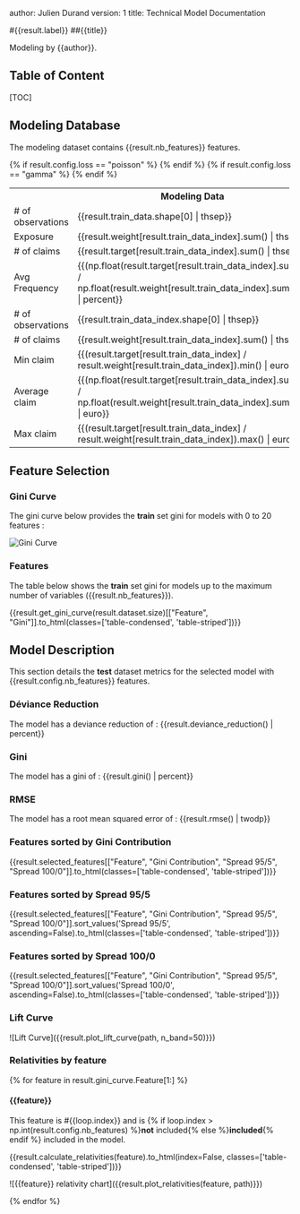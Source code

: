 author: Julien Durand
version: 1
title: Technical Model Documentation

#{{result.label}}
##{{title}}

Modeling by {{author}}.

## Table of Content

[TOC]

<div class="pagebreak"></div>

## Modeling Database

The modeling dataset contains {{result.nb_features}} features.

<table style="width: 500px;">
    <tr>
        <th></th>
        <th>Modeling Data</th>
        <th>Test Data</th>
    </tr>
    {% if result.config.loss == "poisson" %}
    <tr>
        <td># of observations</td>
        <td>{{result.train_data.shape[0] | thsep}}</td>
        <td>{{result.test_data.shape[0] | thsep}}</td>
    </tr>
    <tr>
        <td>Exposure</td>
        <td>{{result.weight[result.train_data_index].sum() | thsep}}</td>
        <td>{{result.weight[result.test_data_index].sum() | thsep}}</td>
    </tr>
    <tr>
        <td># of claims</td>
        <td>{{result.target[result.train_data_index].sum() | thsep}}</td>
        <td>{{result.target[result.test_data_index].sum() | thsep}}</td>
    </tr>
    <tr>
        <td>Avg Frequency</td>
        <td>{{(np.float(result.target[result.train_data_index].sum()) / np.float(result.weight[result.train_data_index].sum())) | percent}}</td>
        <td>{{(np.float(result.target[result.test_data_index].sum()) /
        np.float(result.weight[result.test_data_index].sum())) | percent}}</td>
    </tr>
    {% endif %}
    {% if result.config.loss == "gamma" %}
    <tr>
        <td># of observations</td>
        <td>{{result.train_data_index.shape[0] | thsep}}</td>
        <td>{{result.test_data_index.shape[0] | thsep}}</td>
    </tr>
    <tr>
        <td># of claims</td>
        <td>{{result.weight[result.train_data_index].sum() | thsep}}</td>
        <td>{{result.weight[result.test_data_index].sum() | thsep}}</td>
    </tr>
    <tr>
        <td>Min claim</td>
        <td>{{(result.target[result.train_data_index] / result.weight[result.train_data_index]).min() | euro}}</td>
        <td>{{(result.target[result.test_data_index] /
        result.weight[result.test_data_index]).min() | euro}}</td>
    </tr>
    <tr>
        <td>Average claim</td>
        <td>{{(np.float(result.target[result.train_data_index].sum()) / np.float(result.weight[result.train_data_index].sum())) | euro}}</td>
        <td>{{(np.float(result.target[result.test_data_index].sum()) /
        np.float(result.weight[result.test_data_index].sum())) | euro}}</td>
    </tr>
    <tr>
        <td>Max claim</td>
        <td>{{(result.target[result.train_data_index] / result.weight[result.train_data_index]).max() | euro}}</td>
        <td>{{(result.target[result.test_data_index] /
        result.weight[result.test_data_index]).max() | euro}}</td>
    </tr>
    {% endif %}
</table>

## Feature Selection

### Gini Curve

The gini curve below provides the **train** set gini for models with 0 to 20 features :

![Gini Curve]({{result.plot_gini_curve(path)}})

### Features

The table below shows the **train** set gini for models up to the maximum number of variables ({{result.nb_features}}).

{{result.get_gini_curve(result.dataset.size)[["Feature", "Gini"]].to_html(classes=['table-condensed', 'table-striped'])}}

<div class="pagebreak"></div>

## Model Description

This section details the **test** dataset metrics for the selected model with {{result.config.nb_features}} features.

### Déviance Reduction

The model has a deviance reduction of : {{result.deviance_reduction() | percent}}

### Gini

The model has a gini of : {{result.gini() | percent}}

### RMSE

The model has a root mean squared error of : {{result.rmse() | twodp}}

### Features sorted by Gini Contribution

{{result.selected_features[["Feature", "Gini Contribution", "Spread 95/5", "Spread 100/0"]].to_html(classes=['table-condensed', 'table-striped'])}}

### Features sorted by Spread 95/5

{{result.selected_features[["Feature", "Gini Contribution", "Spread 95/5", "Spread 100/0"]].sort_values('Spread 95/5', ascending=False).to_html(classes=['table-condensed', 'table-striped'])}}

### Features sorted by Spread 100/0

{{result.selected_features[["Feature", "Gini Contribution", "Spread 95/5", "Spread 100/0"]].sort_values('Spread 100/0', ascending=False).to_html(classes=['table-condensed', 'table-striped'])}}

<div class="pagebreak"></div>

### Lift Curve

![Lift Curve]({{result.plot_lift_curve(path, n_band=50)}})

<div class="pagebreak"></div>

### Relativities by feature

{% for feature in result.gini_curve.Feature[1:] %}

#### {{feature}}

This feature is #{{loop.index}} and is {% if loop.index > np.int(result.config.nb_features) %}**not** included{% else %}**included**{% endif %} included in the model.

{{result.calculate_relativities(feature).to_html(index=False, classes=['table-condensed', 'table-striped'])}}

![{{feature}} relativity chart]({{result.plot_relativities(feature, path)}})

<div class="pagebreak"></div>

{% endfor %}
